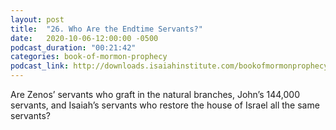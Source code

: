 ```yaml
---
layout: post
title:  "26. Who Are the Endtime Servants?"
date:   2020-10-06-12:00:00 -0500
podcast_duration: "00:21:42"
categories: book-of-mormon-prophecy
podcast_link: http://downloads.isaiahinstitute.com/bookofmormonprophecypodcast/Episode_26_v1.mp3
---
```

Are Zenos’ servants who graft in the natural branches, John’s 144,000 servants, and Isaiah’s servants who restore the house of Israel all the same servants?
